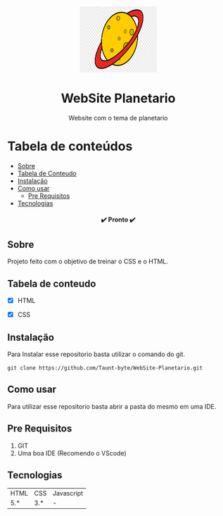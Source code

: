 <p align="center">
  <a href="https://unform.dev">
    <img src="image/Logo.png" height="150" width="175" alt="Unform" />
  </a>
</p>
<h1 align="center">WebSite Planetario</h1> 

<p align="center">Website com o tema de planetario</p>

Tabela de conteúdos
=================
<!--ts-->
   * [Sobre](#Sobre)
   * [Tabela de Conteudo](#tabela-de-conteudo)
   * [Instalação](#Instalação)
   * [Como usar](#como-usar)
      * [Pre Requisitos](#pre-requisitos)
   * [Tecnologias](#tecnologias)
<!--te-->

<h4 align="center"> 
      	✔️  Pronto  ✔️
</h4>

## Sobre

Projeto feito com o objetivo de treinar o CSS e o HTML.

## Tabela de conteudo

- [x] HTML
- [x] CSS


## Instalação

Para Instalar esse repositorio basta utilizar o comando do git.

    git clone https://github.com/Taunt-byte/WebSite-Planetario.git

## Como usar

Para utilizar esse repositorio basta abrir a pasta do mesmo em uma IDE.

## Pre Requisitos

1) GIT
2) Uma boa IDE (Recomendo o VScode)

## Tecnologias

<table>
    <tr>
    <td>HTML</td>
    <td>CSS</td>
    <td>Javascript</td>
    </tr>
    <tr>
    <td>5.*</td>
    <td>3.*</td>
    <td>-</td>
    </tr>
</table>